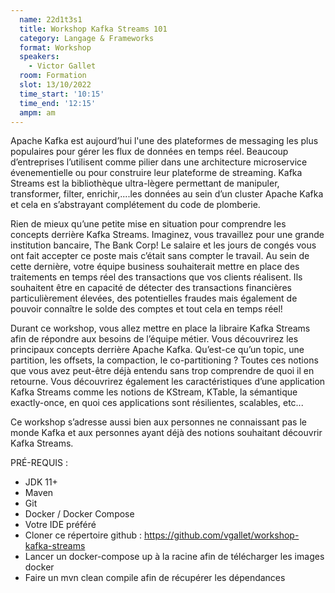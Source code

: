```yaml
---
  name: 22d1t3s1
  title: Workshop Kafka Streams 101
  category: Langage & Frameworks
  format: Workshop
  speakers: 
    - Victor Gallet
  room: Formation
  slot: 13/10/2022
  time_start: '10:15'
  time_end: '12:15'
  ampm: am
---
```

Apache Kafka est aujourd’hui l'une des plateformes de messaging les plus populaires pour gérer les flux de données en temps réel. Beaucoup d’entreprises l’utilisent comme pilier dans une architecture microservice évenementielle ou pour construire leur plateforme de streaming. Kafka Streams est la bibliothèque ultra-lègere permettant de manipuler, transformer, filter, enrichir,....les données au sein d’un cluster Apache Kafka et cela en s’abstrayant complétement du code de plomberie.

Rien de mieux qu’une petite mise en situation pour comprendre les concepts derrière Kafka Streams. Imaginez, vous travaillez pour une grande institution bancaire, The Bank Corp! Le salaire et les jours de congés vous ont fait accepter ce poste mais c’était sans compter le travail. Au sein de cette dernière, votre équipe business souhaiterait mettre en place des traitements en temps réel des transactions que vos clients réalisent. Ils souhaitent être en capacité de détecter des transactions financières particulièrement élevées, des potentielles fraudes mais également de pouvoir connaître le solde des comptes et tout cela en temps réel!

Durant ce workshop, vous allez mettre en place la libraire Kafka Streams afin de répondre aux besoins de l’équipe métier. Vous découvrirez les principaux concepts derrière Apache Kafka. Qu’est-ce qu’un topic, une partition, les offsets, la compaction, le co-partitioning ? Toutes ces notions que vous avez peut-être déjà entendu sans trop comprendre de quoi il en retourne. Vous découvrirez également les caractéristiques d’une application Kafka Streams comme les notions de KStream, KTable, la sémantique exactly-once, en quoi ces applications sont résilientes, scalables, etc...

Ce workshop s’adresse aussi bien aux personnes ne connaissant pas le monde Kafka et aux personnes ayant déjà des notions souhaitant découvrir Kafka Streams.

PRÉ-REQUIS :
- JDK 11+
- Maven
- Git
- Docker / Docker Compose
- Votre IDE préféré
- Cloner ce répertoire github : https://github.com/vgallet/workshop-kafka-streams
- Lancer un docker-compose up à la racine afin de télécharger les images docker
- Faire un mvn clean compile afin de récupérer les dépendances
